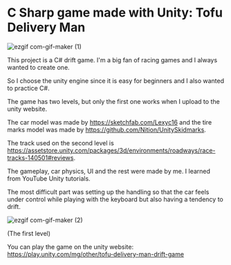 # C Sharp game made with Unity: Tofu Delivery Man
 ![ezgif com-gif-maker (1)](https://user-images.githubusercontent.com/87708237/126816457-0023089f-8392-4b00-87ca-90518881bf9f.gif)
 
 This project is a C# drift game. I'm a big fan of racing games and I always wanted to create one. 
 
 So I choose the unity engine since it is easy for beginners and I also wanted to practice C#. 
 
 The game has two levels, but only the first one works when I upload to the unity website.
 
 The car model was made by https://sketchfab.com/Lexyc16 and the tire marks model was made by https://github.com/Nition/UnitySkidmarks.
 
 The track used on the second level is https://assetstore.unity.com/packages/3d/environments/roadways/race-tracks-140501#reviews. 
 
 The gameplay, car physics, UI and the rest were made by me. I learned from YouTube Unity tutorials. 
 
 The most difficult part was setting up the handling so that the car feels under control while playing with the keyboard but also having a tendency to drift.



![ezgif com-gif-maker (2)](https://user-images.githubusercontent.com/87708237/126816802-c518b937-8518-434c-a7cd-081c6b8b728b.gif)

(The first level)

You can play the game on the unity website: https://play.unity.com/mg/other/tofu-delivery-man-drift-game
